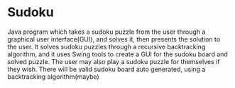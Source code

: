 # Sudoku
Java program which takes a sudoku puzzle from the user through a graphical user interface(GUI), and solves it, then presents the solution to the user. It solves sudoku puzzles through a recursive backtracking algorithm, and it uses Swing tools to create a GUI for the sudoku board and solved puzzle.
The user may also play a sudoku puzzle for themselves if they wish. There will be valid sudoku board auto generated, using a backtracking algorithm(maybe)
